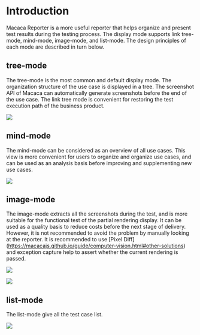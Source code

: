 # Introduction

Macaca Reporter is a more useful reporter that helps organize and present test results during the testing process. The display mode supports link tree-mode, mind-mode, image-mode, and list-mode. The design principles of each mode are described in turn below.

## tree-mode

The tree-mode is the most common and default display mode. The organization structure of the use case is displayed in a tree. The screenshot API of Macaca can automatically generate screenshots before the end of the use case. The link tree mode is convenient for restoring the test execution path of the business product.

![](https://wx1.sinaimg.cn/large/6d308bd9gy1g03hp2j3bwj21950u0h58.jpg)

## mind-mode

The mind-mode can be considered as an overview of all use cases. This view is more convenient for users to organize and organize use cases, and can be used as an analysis basis before improving and supplementing new use cases.

![](https://wx1.sinaimg.cn/large/6d308bd9gy1g03hp2nibhj21950u0wyf.jpg)

## image-mode

The image-mode extracts all the screenshots during the test, and is more suitable for the functional test of the partial rendering display. It can be used as a quality basis to reduce costs before the next stage of delivery. However, it is not recommended to avoid the problem by manually looking at the reporter. It is recommended to use [Pixel Diff] (https://macacajs.github.io/guide/computer-vision.html#other-solutions) and exception capture help to assert whether the current rendering is passed.

![](https://wx1.sinaimg.cn/large/6d308bd9gy1g03hp2lea4j21950u0wyx.jpg)

![](https://wx1.sinaimg.cn/large/6d308bd9gy1g03hp2kkh3j21950u0wyg.jpg)

## list-mode

The list-mode give all the test case list.

![](https://wx1.sinaimg.cn/large/6d308bd9gy1g03hp46lhpj21950u07pl.jpg)